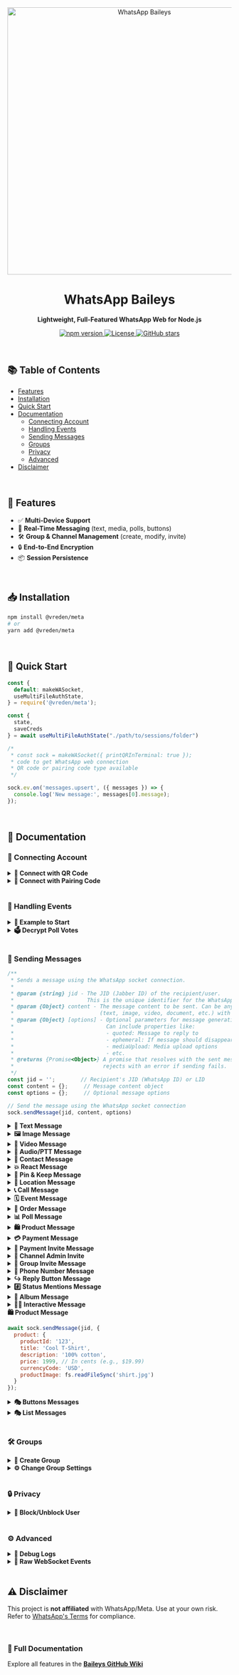 <div align="center">
  <img src="https://scontent.fcbn3-1.fna.fbcdn.net/v/t39.8562-6/452878089_796193915665714_3806248071587628833_n.png?_nc_cat=103&ccb=1-7&_nc_sid=f537c7&_nc_ohc=CAPU1tY4MikQ7kNvwHxEd0E&_nc_oc=AdlGnQ-FLrdA6yhuhZkLRk39gRJVkSVKZYy3BfPrLroAir1Kku5hdBXcuowteYWaBtw&_nc_zt=14&_nc_ht=scontent.fcbn3-1.fna&_nc_gid=wOz5wqoBWm7sLPBhYHUUdQ&oh=00_AfPIJz04K7vx7KumOI_HEb9XadrwnmnFk8nbTgEyX5zYFA&oe=68509A22" alt="WhatsApp Baileys" width="600"/>  

  <h1>WhatsApp Baileys</h1>
  <p><strong>Lightweight, Full-Featured WhatsApp Web for Node.js</strong></p>
  
  <p>
    <a href="https://npmjs.com/package/@whiskeysockets/baileys">
      <img src="https://img.shields.io/npm/v/@whiskeysockets/baileys?color=blue&logo=npm" alt="npm version">
    </a>
    <a href="https://github.com/whiskeysockets/baileys/blob/main/LICENSE">
      <img src="https://img.shields.io/github/license/whiskeysockets/baileys?color=green" alt="License">
    </a>
    <a href="https://github.com/whiskeysockets/baileys/stargazers">
      <img src="https://img.shields.io/github/stars/whiskeysockets/baileys?color=yellow&logo=github" alt="GitHub stars">
    </a>
  </p>
</div>

<br>

## 📚 Table of Contents  
- [Features](#-features)  
- [Installation](#-installation)  
- [Quick Start](#-quick-start)  
- [Documentation](#-documentation)  
  - [Connecting Account](#-connecting-account)  
  - [Handling Events](#-handling-events)  
  - [Sending Messages](#-sending-messages)  
  - [Groups](#-groups)  
  - [Privacy](#-privacy)  
  - [Advanced](#-advanced)  
- [Disclaimer](#-disclaimer)  

<br>

## 🌟 Features
- ✅ **Multi-Device Support**  
- 🔄 **Real-Time Messaging** (text, media, polls, buttons)  
- 🛠️ **Group & Channel Management** (create, modify, invite)  
- 🔒 **End-to-End Encryption**  
- 📦 **Session Persistence**  

<br>

## 📥 Installation
```bash
npm install @vreden/meta
# or
yarn add @vreden/meta
```

<br>

## 🚀 Quick Start
```javascript
const {
  default: makeWASocket,
  useMultiFileAuthState,
} = require('@vreden/meta');

const {
  state,
  saveCreds
} = await useMultiFileAuthState("./path/to/sessions/folder")

/*
 * const sock = makeWASocket({ printQRInTerminal: true });
 * code to get WhatsApp web connection
 * QR code or pairing code type available
 */

sock.ev.on('messages.upsert', ({ messages }) => {
  console.log('New message:', messages[0].message);
});
```

<br>

## 📖 Documentation

### 🔌 Connecting Account
<details>
<summary><strong>🔗 Connect with QR Code</strong></summary>

```javascript
const sock = makeWASocket({
  printQRInTerminal: true, // true to display QR Code
  auth: state
})
```
</details>

<details>
<summary><strong>🔢 Connect with Pairing Code</strong></summary>

```javascript
const sock = makeWASocket({
  printQRInTerminal: false, // false so that the pairing code is not disturbed
  auth: state
})

if (!sock.authState.creds.registered) {
  const number = "62xxxx"

  // use default pairing code (default 1-8)
  const code = await sock.requestPairingCode(number)

  // use customer code pairing (8 digit)
  const customCode = "ABCD4321"
  const code = await sock.requestPairingCode(number, customCode)
  console.log(code)
}
```
</details>

<br>

### 📡 Handling Events
<details>
<summary><strong>📌 Example to Start</strong></summary>

```javascript
sock.ev.on('messages.upsert', ({ messages }) => {
  console.log('New message:', messages[0].message);
});
```
</details>

<details>
<summary><strong>🗳️ Decrypt Poll Votes</strong></summary>

```javascript
sock.ev.on('messages.update', (m) => {
  if (m.pollUpdates) console.log('Poll vote:', m.pollUpdates);
});
```
</details>

<br>

### 📨 Sending Messages

```javascript
/**
 * Sends a message using the WhatsApp socket connection.
 * 
 * @param {string} jid - The JID (Jabber ID) of the recipient/user.
 *                       This is the unique identifier for the WhatsApp user/group.
 * @param {Object} content - The message content to be sent. Can be any valid message type
 *                           (text, image, video, document, etc.) with required parameters.
 * @param {Object} [options] - Optional parameters for message generation and sending.
 *                             Can include properties like:
 *                             - quoted: Message to reply to
 *                             - ephemeral: If message should disappear after viewing
 *                             - mediaUpload: Media upload options
 *                             - etc.
 * @returns {Promise<Object>} A promise that resolves with the sent message info or
 *                            rejects with an error if sending fails.
 */
const jid = '';        // Recipient's JID (WhatsApp ID) or LID
const content = {};     // Message content object
const options = {};     // Optional message options

// Send the message using the WhatsApp socket connection
sock.sendMessage(jid, content, options)
```

<details>
<summary><strong>📝 Text Message</strong></summary>

```javascript
// Simple Text
await sock.sendMessage(jid, { text: 'Hello!' });
```

```javascript
// Text with link preview
await sock.sendMessage(jid, {
  text: 'Visit https://example.com',
  linkPreview: {
    'canonical-url': 'https://example.com',
    title: 'Example Domain',
    description: 'A demo website',
    jpegThumbnail: fs.readFileSync('preview.jpg')
  }
});
```

```javascript
// With Quoted Reply
await sock.sendMessage(jid, { text: 'Hello!' }, { quoted: message });
```
</details>


<details>
<summary><strong>🖼️ Image Message</strong></summary>

```javascript
// With local file buffer
await sock.sendMessage(jid, { 
  image: fs.readFileSync('image.jpg'),
  caption: 'My cat!',
  mentions: ['1234567890@s.whatsapp.net'] // Tag users
});
```

```javascript
// With URL
await sock.sendMessage(jid, { 
  image: { url: 'https://example.com/image.jpg' },
  caption: 'Downloaded image'
});
```
</details>

<details>
<summary><strong>🎥 Video Message</strong></summary>

```javascript
// With Local File
await sock.sendMessage(jid, { 
  video: fs.readFileSync('video.mp4'),
  caption: 'Funny clip!'
});
```

```javascript
// With URL File
await sock.sendMessage(jid, { 
  video: { url: 'https://example.com/video.mp4' },
  caption: 'Streamed video'
});
```

```javascript
// View Once Message
await sock.sendMessage(jid, {
  video: fs.readFileSync('secret.mp4'),
  viewOnce: true // Disappears after viewing
});
```
</details>

<details>
<summary><strong>🎵 Audio/PTT Message</strong></summary>

```javascript
// Regular audio
await sock.sendMessage(jid, { 
  audio: fs.readFileSync('audio.mp3'),
  ptt: false // For music
});
```

```javascript
// Push-to-talk (PTT)
await sock.sendMessage(jid, { 
  audio: fs.readFileSync('voice.ogg'),
  ptt: true, // WhatsApp voice note
  waveform: [0, 1, 0, 1, 0] // Optional waveform
});
```
</details>

<details>
<summary><strong>👤 Contact Message</strong></summary>

```javascript
const vcard = 'BEGIN:VCARD\n' // metadata of the contact card
  + 'VERSION:3.0\n' 
  + 'FN:Jeff Singh\n' // full name
  + 'ORG:Ashoka Uni\n' // the organization of the contact
  + 'TELtype=CELLtype=VOICEwaid=911234567890:+91 12345 67890\n' // WhatsApp ID + phone number
  + 'END:VCARD'

await sock.sendMessage(jid, { 
  contacts: { 
    displayName: 'Your Name', 
    contacts: [{ vcard }] 
  }
})
```
</details>

<details>
<summary><strong>💥 React Message</strong></summary>

```javascript
await sock.sendMessage(jid, {
  react: {
    text: '👍', // use an empty string to remove the reaction
    key: message.key
  }
})
```
</details>

<details>
<summary><strong>📌 Pin & Keep Message</strong></summary>

| Time  | Seconds        |
|-------|----------------|
| 24h    | 86.400        |
| 7d     | 604.800       |
| 30d    | 2.592.000     |

```javascript
// Pin Message
await sock.sendMessage(jid, {
  pin: {
    type: 1, // 2 to remove
    time: 86400,
    key: message.key
  }
})
```

```javascript
// Keep message
await sock.sendMessage(jid, {
  keep: {
    key: message.key,
    type: 1 // or 2 to remove
  }
})
```
</details>

<details>
<summary><strong>📍 Location Message</strong></summary>

```javascript
// Static location
await sock.sendMessage(jid, {
  location: {
    degreesLatitude: 37.422,
    degreesLongitude: -122.084,
    name: 'Google HQ'
  }
});
```

```javascript
// Thumbnail location
await sock.sendMessage(jid, {
  location: {
    degreesLatitude: 37.422,
    degreesLongitude: -122.084,
    name: 'Google HQ',
    jpegThumbnail: fs.readFileSync('preview.jpg')
  }
});
```

```javascript
// Live location (updates in real-time)
await sock.sendMessage(jid, {
  location: {
    degreesLatitude: 37.422,
    degreesLongitude: -122.084,
    accuracyInMeters: 10
  },
  live: true, // Enable live tracking
  caption: 'I’m here!'
});
```
</details>

<details>
<summary><strong>📞 Call Message</strong></summary>

```javascript
await sock.sendMessage(jid, {
  call: {
    name: 'Here is call message',
    type: 1 // 2 for video
  }
})
```
</details>

<details>
<summary><strong>🗓️ Event Message</strong></summary>

```javascript
await sock.sendMessage(jid, {
  event: {
    isCanceled: false, // or true
    name: 'Here is name event',
    description: 'Short description here',
    location: {
      degreesLatitude: 0,
      degreesLongitude: 0,
      name: 'Gedung Tikus Kantor'
    },
    startTime: 17..., // timestamp date
    endTime: 17..., // timestamp date
    extraGuestsAllowed: true // or false
  }
})
```
</details>

<details>
<summary><strong>🛒 Order Message</strong></summary>

```javascript
await sock.sendMessage(jid, {
  order: {
    orderId: '123xxx',
    thumbnail: fs.readFileSync('preview.jpg'),
    itemCount: '123',
    status: 'INQUIRY', // INQUIRY || ACCEPTED || DECLINED
    surface: 'CATALOG',
    message: 'Here is order message',
    orderTitle: 'Here is title order',
    sellerJid: '628xxx@s.whatsapp.net'',
    token: 'token_here',
    totalAmount1000: '300000',
    totalCurrencyCode: 'IDR'
  }
})
```
</details>

<details>
<summary><strong>📊 Poll Message</strong></summary>

```javascript
// Create a poll
await sock.sendMessage(jid, {
  poll: {
    name: 'Favorite color?',
    values: ['Red', 'Blue', 'Green'],
    selectableCount: 1 // Single-choice
  }
});
```

```javascript
// Poll results (snapshot)
await sock.sendMessage(jid, {
  pollResult: {
    name: 'Favorite color?',
    values: [['Red', 10], ['Blue', 20]] // [option, votes]
  }
});
```
</details>

<details>
<summary><strong>🛍️ Product Message</strong></summary>

```javascript
await sock.sendMessage(jid, {
  product: {
    productId: '123',
    title: 'Cool T-Shirt',
    description: '100% cotton',
    price: 1999, // In cents (e.g., $19.99)
    currencyCode: 'USD',
    productImage: fs.readFileSync('shirt.jpg')
  }
});
```
</details>


<details>
<summary><strong>💳 Payment Message</strong></summary>

```javascript
await sock.sendMessage(jid, {
  payment: {
    note: 'Here is payment message',
    currency: 'USD', // optional 
    offset: 0, // optional
    amount: '100000', // optional
    expiry: 0, // optional
    from: '628xxx@s.whatsapp.net', // optional
    image: { // optional
      placeholderArgb: "your_background", // optional
      textArgb: "your_text",  // optional
      subtextArgb: "your_subtext" // optional
    }
  }
})
```
</details>


<details>
<summary><strong>📜 Payment Invite Message</strong></summary>

```javascript
await sock.sendMessage(jid, { 
  paymentInvite: {
    type: 1, // 1 || 2 || 3
    expiry: 0 
  }   
})
```
</details>


<details>
<summary><strong>👤 Channel Admin Invite</strong></summary>

```javascript
await sock.sendMessage(jid, {
  adminInvite: {
    jid: '172xxx@newsletter',
    name: 'Newsletter Title', 
    caption: 'Undangan admin channel saya',
    expiration: 86400,
    jpegThumbnail: fs.readFileSync('preview.jpg') // optional
  }
})
```
</details>


<details>
<summary><strong>👥 Group Invite Message</strong></summary>

```javascript
await sock.sendMessage(jid, {
  groupInvite: {
    jid: '123xxx@g.us',
    name: 'Group Name!', 
    caption: 'Invitation To Join My Whatsapp Group',
    code: 'xYz3yAtf...', // code invite link
    expiration: 86400,
    jpegThumbnail: fs.readFileSync('preview.jpg') // optional            
  }
})
```
</details>

<details>
<summary><strong>🔢 Phone Number Message</strong></summary>

```javascript
// Request phone number
await sock.sendMessage(jid, {
  requestPhoneNumber: {}
})
```
```javascript
// Share phone number
await sock.sendMessage(jid, {
  sharePhoneNumber: {}
})
```
</details>

<details>
<summary><strong>↪️  Reply Button Message</strong></summary>

```javascript
// Reply List Message
await sock.sendMessage(jid, {
  buttonReply: {
    name: 'Hii',
    description: 'description', 
    rowId: 'ID'
  }, 
  type: 'list'
})
```

```javascript
// Reply Button Message
await sock.sendMessage(jid, {
  buttonReply: {
    displayText: 'Hii', 
    id: 'ID'
  }, 
  type: 'plain'
})
```

```javascript
// Reply Template Message
await sock.sendMessage(jid, {
  buttonReply: {
    displayText: 'Hii',
    id: 'ID',
    index: 1 // number id button reply
  }, 
  type: 'template'
})
```

```javascript
// Reply Interactive Message
await sock.sendMessage(jid, {
  buttonReply: {
    body: 'Hii', 
    nativeFlows: {
      name: 'menu_options', 
      paramsJson: JSON.stringify({ id: 'ID', description: 'description' }) 
      version: 1 // 2 | 3
    }
  }, 
  type: 'interactive'
})
```
</details>

<details>
<summary><strong>#️⃣ Status Mentions Message</strong></summary>

```javascript
await sock.sendStatusMentions(jid, {
  image: {
    url: 'https://example.com/image.jpg'
  }, 
  caption: 'Nice day!'
})
```
</details>

<details>
<summary><strong>📸 Album Message</strong></summary>

```javascript
await sock.sendAlbumMessage(jid,
  [{
    image: { url: 'https://example.com/image.jpg' },
    caption: 'Hello World'
  },
  {
    image: fs.readFileSync('image.jpg'), 
    caption: 'Hello World'
  },
  {
    video: { url: 'https://example.com/video.mp4' },
    caption: 'Hello World'
  },
  {
    video: fs.readFileSync('video.mp4'),
    caption: 'Hello World'
  }],
{ quoted: message, delay: 3000 })
```
</details>

<details>
<summary><strong>👨‍💻 Interactive Message</strong></summary>

> This is an interactive chat created based on Proto WhatsApp business data, if the message does not work then there may be a change in the buttonParamsJson structure.

<details>
<summary><strong>Shop Flow Message</strong></summary>

<a href="https://files.catbox.moe/eomocx.jpeg">
  <img src="https://files.catbox.moe/eomocx.jpeg" alt="Evample Shop Message" width="150">
</a>

```javascript
// Headers Text
await sock.sendMessage(jid, {      
  text: 'Here is body message',
  title: 'Here is title', 
  subtitle: 'Here is subtitle', 
  footer: '© WhatsApp Baileys',
  viewOnce: true,
  shop: {
    surface: 1, // 2 | 3 | 4
    id: 'facebook_store_name'
  }
})
```

```javascript
// Headers Image
await sock.sendMessage(jid, { 
  image: {
    url: 'https://www.example.com/image.jpg'
  },    
  caption: 'Here is body message',
  title: 'Here is title', 
  subtitle: 'Here is subtitle', 
  footer: '© WhatsApp Baileys',
  shop: {
    surface: 1, // 2 | 3 | 4
    id: 'facebook_store_name'
  }, 
  hasMediaAttachment: true, // or false
  viewOnce: true
})
```

```javascript
// Headers Video
await sock.sendMessage(jid, { 
  video: {
    url: 'https://www.example.com/video.mp4'
  },    
  caption: 'Here is body message',
  title: 'Here is title', 
  subtitle: 'Here is subtitle', 
  footer: '© WhatsApp Baileys',
  shop: {
    surface: 1, // 2 | 3 | 4
    id: 'facebook_store_name'
  }, 
  hasMediaAttachment: true, // or false
  viewOnce: true
})
```

```javascript
// Headers Document
await sock.sendMessage(jid, {
  document: { 
    url: 'https://www.example.com/document.pdf' 
  }, 
  mimetype: 'application/pdf', 
  jpegThumbnail: await sock.resize('https://www.example.com/thumbnail.jpg', 320, 320), 
  caption: 'Here is body message',
  title: 'Here is title',
  subtitle: 'Here is subtitle', 
  footer: '© WhatsApp Baileys',
  shop: {
    surface: 1, // 2 | 3 | 4
    id: 'facebook_store_name'
  }, 
  hasMediaAttachment: false, // or true, 
  viewOnce: true
})
```

```javascript
// Headers Location
await sock.sendMessage(jid, { 
  location: {
    degressLatitude: -0, 
    degressLongitude: 0,
    name: 'Example Location'
  },    
  caption: 'Here is body message',
  title: 'Here is title', 
  subtitle: 'Here is subtitle', 
  footer: '© WhatsApp Baileys',
  shop: {
    surface: 1, // 2 | 3 | 4
    id: 'facebook_store_name'
  }, 
  hasMediaAttachment: false, // or true
  viewOnce: true
})
```

```javascript
// Headers Product
await sock.sendMessage(jid, {
  product: {
    productImage: { 
      url: 'https://www.example.com/product.jpg'
    },
    productId: '23942543532047956', // catalog business ID
    title: 'Example Product',
    description: 'Example Product Description',
    currencyCode: 'IDR',
    priceAmount1000: '283xxx',
    retailerId: 'ExampleRetailer',
    url: 'https://www.example.com/product',
    productImageCount: 1
  },
  businessOwnerJid: '628xxx@s.whatsapp.net',
  caption: 'Here is body message',
  title: 'Here is title',
  subtitle: 'Here is subtitle',
  footer: '© WhatsApp Baileys',
  shop: {
    surface: 1, // 2 | 3 | 4
    id: 'facebook_store_name'
  }, 
  hasMediaAttachment: false, // or true
  viewOnce: true
})
```
</details>
</details>

<summary><strong>🛍️ Product Message</strong></summary>

```javascript
await sock.sendMessage(jid, {
  product: {
    productId: '123',
    title: 'Cool T-Shirt',
    description: '100% cotton',
    price: 1999, // In cents (e.g., $19.99)
    currencyCode: 'USD',
    productImage: fs.readFileSync('shirt.jpg')
  }
});
```
</details>

<details>
<summary><strong>🎭 Buttons Messages</strong></summary>

<br>

> This message button may not work if WhatsApp prohibits the free and open use of the message button. Use a WhatsApp partner if you still want to use the message button.

<details>
<summary>&nbsp;&nbsp;&nbsp;&nbsp;<strong>Headers Type</strong></summary>

```javascript
// Button Headers Text
await sock.sendMessage(jid, {
  text: 'Choose an option:',
  buttons: buttonParams,
  footer: '© WhatsApp Baileys'
});
```

```javascript
// Button Headers Image
await sock.sendMessage(jid, {
  image: fs.readFileSync('image.jpg'),
  caption: 'Choose an option:',
  buttons: buttonParams,
  footer: '© WhatsApp Baileys'
});
```

```javascript
// Button Headers Video
await sock.sendMessage(jid, {
  video: fs.readFileSync('video.mp4'),
  caption: 'Choose an option:',
  buttons: buttonParams,
  footer: '© WhatsApp Baileys'
});
```

```javascript
// Button Headers Location
await sock.sendMessage(jid, {
  location: {
    degreesLatitude: 37.422,
    degreesLongitude: -122.084
  },
  caption: 'Choose an option:',
  buttons: buttonParams,
  footer: '© WhatsApp Baileys'
});
```
</details>

<details>
<summary>&nbsp;&nbsp;&nbsp;&nbsp;<strong>Button Params</strong></summary>

```javascript
// Button Params Default
const buttonParams = [{
  buttonId: 'id1',
  buttonText: {
    displayText: 'Option 1'
  },
  type: 1
},{
  buttonId: 'id2',
  buttonText: {
    displayText: 'Option 2'
  },
  type: 1
}]
```

```javascript
// Button Params NativeFlow
const buttonParams = [{
  buttonId: 'id1',
  buttonText: {
    displayText: 'Option 1'
  },
  type: 1
},{
  buttonId: 'flow',
  buttonText: {
    displayText: 'flow'
  },
  nativeFlowInfo: {
    name: 'cta_url',
    buttonParamsJson: JSON.stringify({
      display_text: 'Visit URL',
      url: 'https://web.whatsapp.com',
      merchant_url: 'https://web.whatsapp.com'
    })
  },
  type: 2
}]
```
</details>
</details>

<details>
<summary><strong>🎭 List Messages </strong></summary>

```javascript
// Single Select
await sock.sendMessage(jid, {
  text: 'Menu:',
  sections: [
    { title: 'Food', rows: [
      { title: 'Pizza', rowId: 'pizza' },
      { title: 'Burger', rowId: 'burger' }
    ]}
  ],
  buttonText: 'Browse'
});
```

```javascript
// Product List
await sock.sendMessage(jid, {
  title: 'Here is title product',
  text: 'Text message',
  footer: '© WhatsApp Baileys',
  buttonText: 'Select Menu', 
  productList: [{
    title: 'Product Collection', 
    products: [{
      productId: '23942543532047956' // catalog business ID
    }]
  }], 
  businessOwnerJid: '6285643115199@s.whatsapp.net',
  thumbnail: { url: 'https://www.example.com/file' }
})
```
</details>

<br>

### 🛠️ Groups
<details>
<summary><strong>🔄 Create Group</strong></summary>

```javascript
await sock.groupCreate('New Group', [jid1, jid2]);
```
</details>

<details>
<summary><strong>⚙️ Change Group Settings</strong></summary>

```javascript
await sock.groupSettingUpdate(jid, 'announcement'); // Admins only
```
</details>

<br>

### 🔒 Privacy
<details>
<summary><strong>🚫 Block/Unblock User</strong></summary>

```javascript
await sock.updateBlockStatus(jid, 'block'); // or 'unblock'
```
</details>

<br>

### ⚙️ Advanced
<details>
<summary><strong>🔧 Debug Logs</strong></summary>

```javascript
const sock = makeWASocket({ logger: { level: 'debug' } });
```
</details>

<details>
<summary><strong>📡 Raw WebSocket Events</strong></summary>

```javascript
sock.ws.on('CB:presence', (json) => console.log('Presence update:', json));
```
</details>

<br>

## ⚠️ Disclaimer
This project is **not affiliated** with WhatsApp/Meta. Use at your own risk.  
Refer to [WhatsApp's Terms](https://www.whatsapp.com/legal) for compliance.

<br>

### 🔗 Full Documentation
Explore all features in the **[Baileys GitHub Wiki](https://github.com/whiskeysockets/baileys/wiki)**